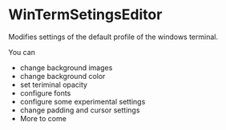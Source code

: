 # WinTermSetingsEditor
Modifies settings of the default profile of the windows terminal. 

You can
- change background images
- change background color
- set teriminal opacity
- configure fonts
- configure some experimental settings
- change padding and cursor settings
- More to come
